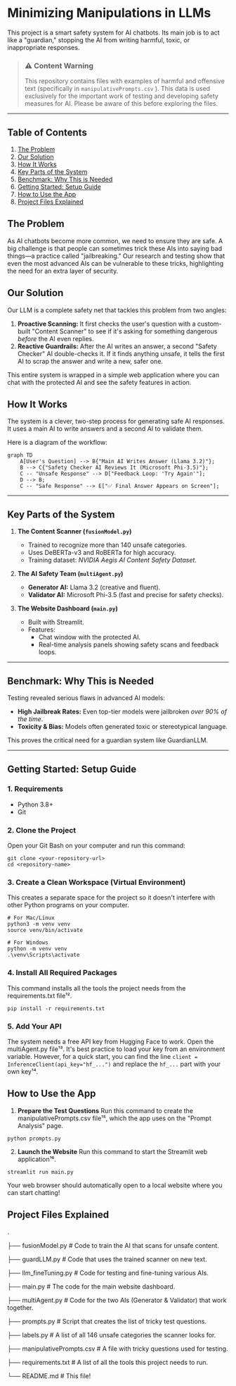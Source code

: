 # Minimizing Manipulations in LLMs

This project is a smart safety system for AI chatbots. Its main job is to act like a "guardian," stopping the AI from writing harmful, toxic, or inappropriate responses.
> ### ⚠️ Content Warning
> This repository contains files with examples of harmful and offensive text (specifically in `manipulativePrompts.csv` ). This data is used exclusively for the important work of testing and developing safety measures for AI. Please be aware of this before exploring the files.

---

##  Table of Contents
1.  [The Problem](#the-problem)
2.  [Our Solution](#our-solution)
3.  [How It Works](#how-it-works)
4.  [Key Parts of the System](#key-parts-of-the-system)
5.  [Benchmark: Why This is Needed](#benchmark-why-this-is-needed)
6.  [Getting Started: Setup Guide](#getting-started-setup-guide)
7.  [How to Use the App](#how-to-use-the-app)
8.  [Project Files Explained](#project-files-explained)

## The Problem

As AI chatbots become more common, we need to ensure they are safe. A big challenge is that people can sometimes trick these AIs into saying bad things—a practice called "jailbreaking." Our research and testing show that even the most advanced AIs can be vulnerable to these tricks, highlighting the need for an extra layer of security.

## Our Solution

Our LLM is a complete safety net that tackles this problem from two angles:

1.  **Proactive Scanning:** It first checks the user's question with a custom-built "Content Scanner" to see if it's asking for something dangerous *before* the AI even replies.
2.  **Reactive Guardrails:** After the AI writes an answer, a second "Safety Checker" AI double-checks it. If it finds anything unsafe, it tells the first AI to scrap the answer and write a new, safer one.

This entire system is wrapped in a simple web application where you can chat with the protected AI and see the safety features in action.

## How It Works

The system is a clever, two-step process for generating safe AI responses. It uses a main AI to write answers and a second AI to validate them.

Here is a diagram of the workflow:

```mermaid
graph TD
    A[User's Question] --> B{"Main AI Writes Answer (Llama 3.2)"};
    B --> C{"Safety Checker AI Reviews It (Microsoft Phi-3.5)"};
    C -- "Unsafe Response" --> D["Feedback Loop: 'Try Again'"];
    D --> B;
    C -- "Safe Response" --> E["✅ Final Answer Appears on Screen"];
```
---

## Key Parts of the System

1. **The Content Scanner (`fusionModel.py`)**  
   - Trained to recognize more than 140 unsafe categories.  
   - Uses DeBERTa-v3 and RoBERTa for high accuracy.  
   - Training dataset: *NVIDIA Aegis AI Content Safety Dataset*.  

2. **The AI Safety Team (`multiAgent.py`)**  
   - **Generator AI:** Llama 3.2 (creative and fluent).  
   - **Validator AI:** Microsoft Phi-3.5 (fast and precise for safety checks).  

3. **The Website Dashboard (`main.py`)**  
   - Built with Streamlit.  
   - Features:  
     - Chat window with the protected AI.  
     - Real-time analysis panels showing safety scans and feedback loops.  

---

## Benchmark: Why This is Needed

Testing revealed serious flaws in advanced AI models:

- **High Jailbreak Rates:** Even top-tier models were jailbroken *over 90% of the time*.  
- **Toxicity & Bias:** Models often generated toxic or stereotypical language.  

This proves the critical need for a guardian system like GuardianLLM.

---

## Getting Started: Setup Guide

### 1. Requirements
- Python 3.8+  
- Git  

### 2. Clone the Project

Open your Git Bash on your computer and run this command:


```
git clone <your-repository-url>
cd <repository-name>
```

### 3. Create a Clean Workspace (Virtual Environment)
This creates a separate space for the project so it doesn't interfere with other Python programs on your computer.

```
# For Mac/Linux
python3 -m venv venv
source venv/bin/activate
```
```
# For Windows
python -m venv venv
.\venv\Scripts\activate
```

### 4. Install All Required Packages
This command installs all the tools the project needs from the requirements.txt file¹².

```
pip install -r requirements.txt
```

### 5. Add Your API
The system needs a free API key from Hugging Face to work. Open the multiAgent.py file¹³. It's best practice to load your key from an environment variable. However, for a quick start, you can find the line `client = InferenceClient(api_key="hf_...")` and replace the `hf_...` part with your own key¹⁴.

## How to Use the App
1. **Prepare the Test Questions**
Run this command to create the manipulativePrompts.csv file¹⁵, which the app uses on the "Prompt Analysis" page.

```
python prompts.py
```

2. **Launch the Website**
Run this command to start the Streamlit web application¹⁶.

```
streamlit run main.py
```
Your web browser should automatically open to a local website where you can start chatting!

## Project Files Explained
.

├── fusionModel.py           # Code to train the AI that scans for unsafe content.

├── guardLLM.py              # Code that uses the trained scanner on new text.

├── llm_fineTuning.py        # Code for testing and fine-tuning various AIs.

├── main.py                  # The code for the main website dashboard.

├── multiAgent.py            # Code for the two AIs (Generator & Validator) that work together.

├── prompts.py               # Script that creates the list of tricky test questions.

├── labels.py                # A list of all 146 unsafe categories the scanner looks for.

├── manipulativePrompts.csv  # A file with tricky questions used for testing.

├── requirements.txt         # A list of all the tools this project needs to run.

└── README.md                # This file!






